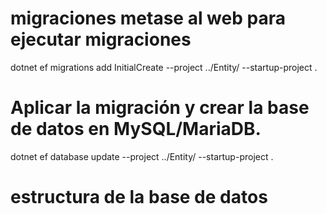 # migraciones metase al web para ejecutar migraciones
dotnet ef migrations add InitialCreate --project ../Entity/ --startup-project .
# Aplicar la migración y crear la base de datos en MySQL/MariaDB.
dotnet ef database update --project ../Entity/ --startup-project .

# estructura de la base de datos
